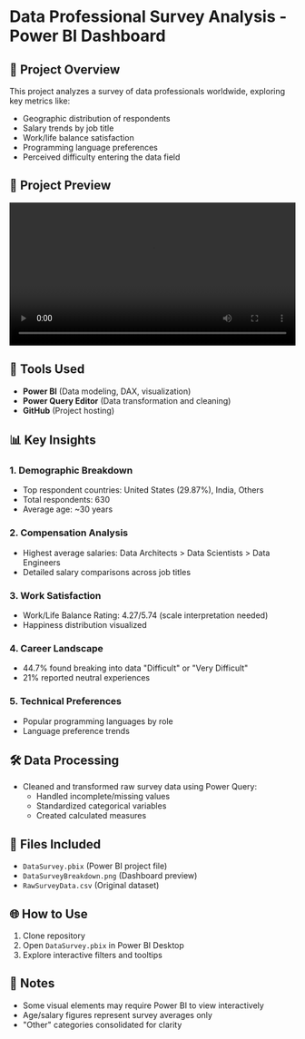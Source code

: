 # Data Professional Survey Analysis - Power BI Dashboard

## 📌 Project Overview
This project analyzes a survey of data professionals worldwide, exploring key metrics like:
- Geographic distribution of respondents
- Salary trends by job title
- Work/life balance satisfaction
- Programming language preferences
- Perceived difficulty entering the data field

## 🎥 Project Preview
<video width="100%" controls>
  <source src="project_preview.mp4" type="video/mp4">
  Your browser does not support the video tag.
</video>

## 🔧 Tools Used
- **Power BI** (Data modeling, DAX, visualization)
- **Power Query Editor** (Data transformation and cleaning)
- **GitHub** (Project hosting)

## 📊 Key Insights
### 1. Demographic Breakdown
- Top respondent countries: United States (29.87%), India, Others
- Total respondents: 630
- Average age: ~30 years

### 2. Compensation Analysis
- Highest average salaries: Data Architects > Data Scientists > Data Engineers
- Detailed salary comparisons across job titles

### 3. Work Satisfaction
- Work/Life Balance Rating: 4.27/5.74 (scale interpretation needed)
- Happiness distribution visualized

### 4. Career Landscape
- 44.7% found breaking into data "Difficult" or "Very Difficult"
- 21% reported neutral experiences

### 5. Technical Preferences
- Popular programming languages by role
- Language preference trends

## 🛠️ Data Processing
- Cleaned and transformed raw survey data using Power Query:
  - Handled incomplete/missing values
  - Standardized categorical variables
  - Created calculated measures

## 📂 Files Included
- `DataSurvey.pbix` (Power BI project file)
- `DataSurveyBreakdown.png` (Dashboard preview)
- `RawSurveyData.csv` (Original dataset)

## 🌐 How to Use
1. Clone repository
2. Open `DataSurvey.pbix` in Power BI Desktop
3. Explore interactive filters and tooltips


## 📝 Notes
- Some visual elements may require Power BI to view interactively
- Age/salary figures represent survey averages only
- "Other" categories consolidated for clarity
